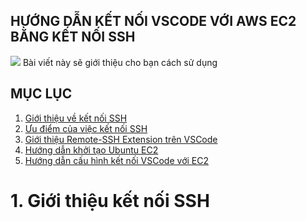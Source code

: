 ## HƯỚNG DẪN KẾT NỐI VSCODE VỚI AWS EC2 BẰNG KẾT NỐI SSH
![](https://jimmydqv.com/assets/img/post-vscode-on-aws/vscode-on-aws-thumb.png)
Bài viết này sẽ giới thiệu cho bạn cách sử dụng 

## MỤC LỤC
1. [Giới thiệu về kết nối SSH](#-1.-Giới-thiệu-kết-nối-SSH)
2. [Ưu điểm của việc kết nối SSH](https://www.youtube.com/watch?v=sQQjMnEkGjs)
3. [Giới thiệu Remote-SSH Extension trên VSCode](https://www.youtube.com/watch?v=sQQjMnEkGjs)
4. [Hướng dẫn khởi tạo Ubuntu EC2](https://www.youtube.com/watch?v=sQQjMnEkGjs)
5. [Hướng dẫn cấu hình kết nối VSCode với EC2]()














































# 1. Giới thiệu kết nối SSH


